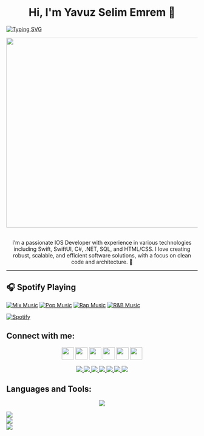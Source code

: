 <div align = "center"> <h1 style="weight:bold">Hi, I'm Yavuz Selim Emrem </h1></div>

[![Typing SVG](https://readme-typing-svg.herokuapp.com?font=SF+Pro&weight=700&pause=1000&color=F747A7&background=FF1E6400&width=435&lines=Passionate+about+Swift+Development;+IOS+Developer+%26+Computer+Programmer;I+lose+my+mind+when+I+work+with+it+)](https://git.io/typing-svg)

<img align="center" src="https://b2c-contenthub.com/wp-content/uploads/2023/05/wwdc23-keynote-logo.gif?w=1200" width="800" height="500"></img>
</br>
</br>

<div align="center">I’m a passionate IOS Developer with experience in various technologies including Swift, SwiftUI, C#, .NET, SQL, and HTML/CSS. I love creating robust, scalable, and efficient software solutions, with a focus on clean code and architecture. </div>


------------------




## 🎧 Spotify Playing

[![Mix Music](https://img.shields.io/badge/Mix%20Music-%231DB954.svg?&style=flat-square&logo=spotify&logoColor=white)](https://open.spotify.com/playlist/4akRSn4A8ED1msFLvbmXvI?si=e62acfdb00dd4507&pt=b047cfb36efbcb2e31dfd1d1023f3405) 
[![Pop Music](https://img.shields.io/badge/Pop%20Music-%231DB954.svg?&style=flat-square&logo=spotify&logoColor=white)](https://open.spotify.com/playlist/1FWq5Cu05LmtSHgFEXRnZO?si=FozGJF9nRXq2wTv_JpN2wQ) 
[![Rap Music](https://img.shields.io/badge/Rap%20Music-%231DB954.svg?&style=flat-square&logo=spotify&logoColor=white)](https://open.spotify.com/playlist/1l7u0WZIQ3GHNe97uDaw28?si=c92fa01e2c2b469d) 
[![R&B Music](https://img.shields.io/badge/R&B%20Music-%231DB954.svg?&style=flat-square&logo=spotify&logoColor=white)](https://open.spotify.com/playlist/2RqIekw5xSufcGM02cSec5?si=efa754fadea24d3d)

[![Spotify](https://readme-spotify.Spotify-widget.com/api/spotify)](https://open.spotify.com/user/00a5n7i8o5xwfdbq9kz6i8wra)


Connect with me:
------------------
                  
                  
<p align="center"> <a href="https://www.instagram.com/_yavuzsemrem/" target="_blank" rel="noreferrer"><img src="https://skillicons.dev/icons?i=instagram" width="32" height="32" /></a> <a href="https://steamcommunity.com/profiles/76561199496950614/" target="_blank" rel="noreferrer"><img src="https://cdn.freebiesupply.com/images/large/2x/steam-logo-transparent.png" width="32" height="32" /></a> <a href="https://open.spotify.com/user/00a5n7i8o5xwfdbq9kz6i8wra?si=36cfe13b9bbb4b85" target="_blank" rel="noreferrer"><img src="https://cdn3.emoji.gg/emojis/SpotifyLogo.png" width="32" height="32" /></a> <a href="https://discord.com/users/s3limm#1529" target="_blank" rel="noreferrer"><img src="https://raw.githubusercontent.com/danielcranney/readme-generator/main/public/icons/socials/discord.svg" width="32" height="32" /></a> <a href="mailto:selimemrem@gmail.com" target="_blank" rel="noreferrer"><img src="https://upload.wikimedia.org/wikipedia/commons/7/7e/Gmail_icon_%282020%29.svg" width="32" height="32" /></a> <a href="https://www.linkedin.com/in/yavuz-selim-emrem-65baa0273/" target="_blank" rel="noreferrer"><img src="https://cdn.iconscout.com/icon/free/png-512/free-linkedin-2752135-2284952.png?f=avif&w=512" width="32" height="32" /></a></p>

<p align="center">
  <a href="https://www.instagram.com/_yavuzsemrem/">
    <img src="https://skillicons.dev/icons?i=instagram" />
  </a>
  
  <a href="https://www.linkedin.com/in/yavuz-selim-emrem-65baa0273/">
    <img src="https://skillicons.dev/icons?i=linkedin" />
  </a>

   <a href="https://x.com/s3limm06">
    <img src="https://skillicons.dev/icons?i=twitter" />
  </a>

 <a href="mailto:selimemrem@gmail.com">
    <img src="https://skillicons.dev/icons?i=gmail" />
  </a>
  

  <a href="https://open.spotify.com/user/00a5n7i8o5xwfdbq9kz6i8wra?si=36cfe13b9bbb4b85">
    <img src="https://skillicons.dev/icons?i=spotify" />
  </a>

<a href="https://discord.com/users/s3limm#1529">
    <img src="https://skillicons.dev/icons?i=discord" />
  </a>

  <a href="https://steamcommunity.com/profiles/76561199496950614/">
    <img src="https://skillicons.dev/icons?i=steam" />
  </a>


</p>



Languages and Tools:
------------------

<p align="center">
  <a href="https://skillicons.dev">
    <img src="https://skillicons.dev/icons?i=swift,cs,dotnet,html,css,firebase,bootstrap,github,ae,ai,ps,notion,postman,wordpress," />
  </a>
</p>
  



![](https://github-readme-stats.vercel.app/api/top-langs/?username=s3limm&theme=dark&hide_border=false&include_all_commits=true&count_private=true&layout=compact)<br/>
![](https://github-readme-stats.vercel.app/api?username=s3limm&theme=dark&hide_border=false&include_all_commits=true&count_private=true)<br/>
![](https://github-readme-streak-stats.herokuapp.com/?user=s3limm&theme=dark&hide_border=false)<br/>

